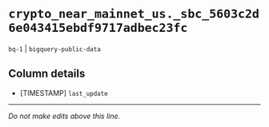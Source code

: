 # `crypto_near_mainnet_us._sbc_5603c2d6e043415ebdf9717adbec23fc`
`bq-1` | `bigquery-public-data`

## Column details
* [TIMESTAMP] `last_update`

-------------------------------------------------------------------------------
*Do not make edits above this line.*
